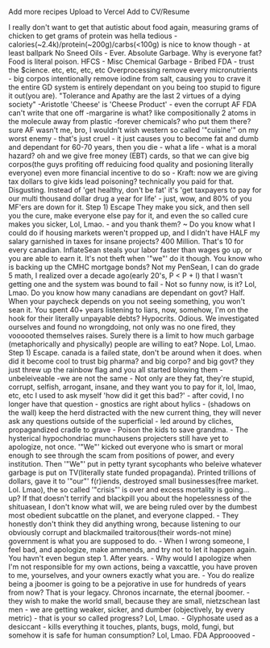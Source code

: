 Add more recipes
Upload to Vercel
Add to CV/Resume

I really don't want to get that autistic about food again, measuring grams of chicken to get grams of protein was hella tedious -
calories(~2.4k)/protein(~200g)/carbs(<100g)  is nice to know though - at least ballpark
No Sneed Oils - Ever. Absolute Garbage. Why is everyone fat? Food is literal poison. 
HFCS  - Misc Chemical Garbage - Bribed FDA - trust the $cience. etc, etc, etc, etc 
Overprocessing remove every micronutrients - 
big corpos intentionally remove iodine from salt, causing you to crave it
the entire GD system is entirely dependant on you being too stupid to figure it out(you are).
"Tolerance and Apathy are the last 2 virtues of a dying society" -Aristotle
'Cheese' is 'Cheese Product' - even the corrupt AF FDA can't write that one off
-margarine is what? like compositionally 2 atoms in the molecule away from plastic
-forever chemicals? who put them there? sure AF wasn't me, bro, I wouldn't wish western so called '"cuisine'" on my worst enemy - that's just cruel - it just causes you to become fat and dumb and dependant for 60-70 years, then you die - what a life - what is a moral hazard? oh and we give free money (EBT) cards, so that we can give big corpos(the guys profiting off reduicing food quality and posioning literally everyone) even more financial incentive to do so - Kraft: now we are giving tax dollars to give kids lead poisoning? technically you paid for that. Disgusting. 
Instead of 'get healthy, don't be fat' it's 'get taxpayers to pay for our multi thousand dollar drug a year for life' - just, wow, and 80% of you MF'ers are down for it. Step 1) Escape
They make you sick, and then sell you the cure, make everyone else pay for it, and even the so called cure makes you sicker, Lol, Lmao.  - and you thank them? ~ 
Do you know what I could do if housing markets weren't propped up, and I didn't have HALF my salary garnished in taxes for insane projects? 400 Million. That's 10 for every canadian. InflateSean steals your labor faster than wages go up, or you are able to earn it.  It's not theft when '"we"' do it though. You know who is backing up the CMHC mortgage bonds? Not my PenSean, I can do grade 5 math, I realized over a decade ago(early 20's, P < P + I) that I wasn't getting one and the system was bound to fail - Not so funny now, is it? Lol, Lmao. 
Do you know how many canadians are dependant on govt? Half. When your paycheck depends on you not seeing something, you won't sean it. You spent 40+ years listening to liars, now, somehow, I'm on the hook for their literally unpayable debts? Hypocrits. Odious.  We investigated ourselves and found no wrongdoing, not only was no one fired, they voooooted themselves raises. Surely there is a limit to how much garbage (metaphorically and physically) people are willing to eat? Nope. Lol, Lmao. Step 1) Escape. canada is a failed state, don't be around when it does. 
when did it become cool to trust big pharma? and big corpo? and big govt? they just threw up the rainbow flag and you all started blowing them - unbeleiveable -we are not the same - 
Not only are they fat, they're stupid, corrupt, selfish, arrogant, insane, and they want you to pay for it, lol, lmao, etc, etc
I used to ask myself 'how did it get this bad?' - after covid, I no longer have that question - 
gnostics are right about hylics - (shadows on the wall) keep the herd distracted with the new current thing, they will never ask any questions outside of the superficial - led around by cliches, propagandized cradle to grave - Poison the kids to save grandma. - The hysterical hypochondriac munchausens projecters still have yet to apologize, not once. '"We"' kicked out everyone who is smart or moral enough to see through the scam from positions of power, and every institution. Then '"We"' put in petty tyrant sycophants who beleive whatever garbage is put on TV(literally state funded propaganda). Printed trillions of dollars, gave it to '"our"' f(r)iends, destroyed small businesses(free market. Lol. Lmao), the so called '"crisis"' is over and excess mortality is going... up? If that doesn't terrify and blackpill you about the hopelessness of the shituasean, I don't know what will, we are being ruled over by the dumbest most obedient subcattle on the planet, and everyone clapped. - They honestly don't think they did anything wrong, because listening to our obviously corrupt and blackmailed traitorous(their words-not mine) government is what you are supposed to do. - When I wrong someone, I feel bad, and apologize, make ammends, and try not to let it happen again. You havn't even begun step 1. After years. - Why would I apologize when I'm not responsible for my own actions, being a vaxcattle, you have proven to me, yourselves, and your owners exactly what you are. - You do realize being a jboomer is going to be a pejorative in use for hundreds of years from now? That is your legacy. Chronos incarnate, the eternal jboomer. - they wish to make the world small, because they are small, nietzschean last men - we are getting weaker, sicker, and dumber (objectively, by every metric) - that is your so called progress? Lol, Lmao. -
Glyphosate used as a desiccant - kills everything it touches, plants, bugs, mold, fungi, but somehow it is safe for human consumption? Lol, Lmao. FDA Approooved - 
